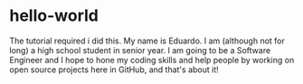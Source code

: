 # hello-world
The tutorial required i did this.
My name is Eduardo. I am (although not for long) a high school student in senior year. I am going to be a Software Engineer and I hope to hone my coding skills and help people by working on open source projects here in GitHub, and that's about it!
